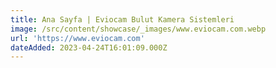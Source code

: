 ```yaml
---
title: Ana Sayfa | Eviocam Bulut Kamera Sistemleri
image: /src/content/showcase/_images/www.eviocam.com.webp
url: 'https://www.eviocam.com'
dateAdded: 2023-04-24T16:01:09.000Z
---
```


